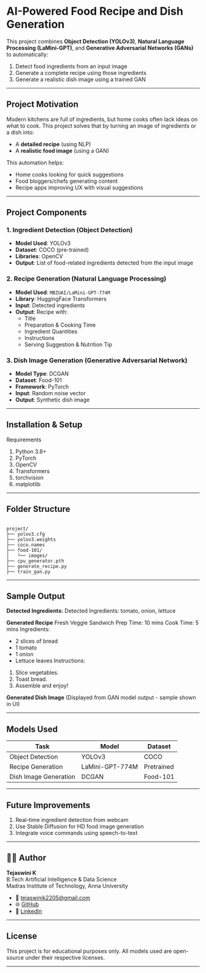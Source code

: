 # AI-Powered Food Recipe and Dish Generation

This project combines **Object Detection (YOLOv3)**, **Natural Language Processing (LaMini-GPT)**, and **Generative Adversarial Networks (GANs)** to automatically:

1. Detect food ingredients from an input image  
2. Generate a complete recipe using those ingredients  
3. Generate a realistic dish image using a trained GAN  

---

## Project Motivation

Modern kitchens are full of ingredients, but home cooks often lack ideas on what to cook. This project solves that by turning an image of ingredients or a dish into:

- A **detailed recipe** (using NLP)  
- A **realistic food image** (using a GAN)  

This automation helps:
-  Home cooks looking for quick suggestions  
-  Food bloggers/chefs generating content  
-  Recipe apps improving UX with visual suggestions  

---

##  Project Components

### 1. Ingredient Detection (Object Detection)
- **Model Used**: YOLOv3  
- **Dataset**: COCO (pre-trained)  
- **Libraries**: OpenCV  
- **Output**: List of food-related ingredients detected from the input image  

### 2. Recipe Generation (Natural Language Processing)
- **Model Used**: `MBZUAI/LaMini-GPT-774M`  
- **Library**: HuggingFace Transformers  
- **Input**: Detected ingredients  
- **Output**: Recipe with:  
  - Title  
  - Preparation & Cooking Time  
  - Ingredient Quantities  
  - Instructions  
  - Serving Suggestion & Nutrition Tip  

### 3. Dish Image Generation (Generative Adversarial Network)
- **Model Type**: DCGAN  
- **Dataset**: Food-101  
- **Framework**: PyTorch  
- **Input**: Random noise vector  
- **Output**: Synthetic dish image  

---

## Installation & Setup
 Requirements
1. Python 3.8+
2. PyTorch
3. OpenCV
4. Transformers
5. torchvision
6. matplotlib

---

## Folder Structure
```plaintext

project/
├── yolov3.cfg
├── yolov3.weights
├── coco.names
├── food-101/
│   └── images/
├── cpu_generator.pth
├── generate_recipe.py
├── train_gan.py
```
---

## Sample Output

**Detected Ingredients:**
Detected Ingredients: tomato, onion, lettuce

**Generated Recipe**
Fresh Veggie Sandwich
Prep Time: 10 mins
Cook Time: 5 mins
Ingredients:
- 2 slices of bread
- 1 tomato
- 1 onion
- Lettuce leaves
Instructions:
1. Slice vegetables.
2. Toast bread.
3. Assemble and enjoy!
   
**Generated Dish Image**
(Displayed from GAN model output - sample shown in UI)

---

## Models Used

| Task                  | Model           | Dataset    |
| --------------------- | --------------- | ---------- |
| Object Detection      | YOLOv3          | COCO       |
| Recipe Generation     | LaMini-GPT-774M | Pretrained |
| Dish Image Generation | DCGAN           | Food-101   |

---

## Future Improvements
1. Real-time ingredient detection from webcam
2. Use Stable Diffusion for HD food image generation
3. Integrate voice commands using speech-to-text

---

## 👩‍💻 Author

**Tejaswini K**  
B.Tech Artificial Intelligence & Data Science  
Madras Institute of Technology, Anna University  

- 📧 [tejaswinik2205@gmail.com](mailto:tejaswinik2205@gmail.com)  
- 🌐 [GitHub](https://github.com/TejuK2205)  
- 💼 [LinkedIn](https://www.linkedin.com/in/tejaswini-k-6416b0263/)

---

## License
This project is for educational purposes only. All models used are open-source under their respective licenses.

---
